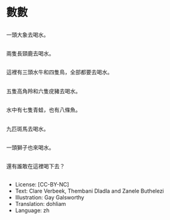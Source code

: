 # 數數

##
一頭大象去喝水。

##
兩隻長頸鹿去喝水。

##
這裡有三頭水牛和四隻鳥，全部都要去喝水。

##
五隻高角羚和六隻疣豬去喝水。

##
水中有七隻青蛙，也有八條魚。

##
九匹斑馬去喝水。

##
一頭獅子也來喝水。

##
還有誰敢在這裡喝下去？

##
* License: [CC-BY-NC]
* Text: Clare Verbeek, Thembani Dladla and Zanele Buthelezi
* Illustration: Gay Galsworthy
* Translation: dohliam
* Language: zh
